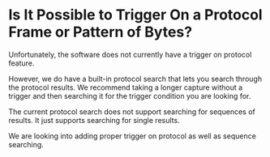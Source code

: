 # Is It Possible to Trigger On a Protocol Frame or Pattern of Bytes?

Unfortunately, the software does not currently have a trigger on protocol feature.

However, we do have a built-in protocol search that lets you search through the protocol results. We recommend taking a longer capture without a trigger and then searching it for the trigger condition you are looking for.

The current protocol search does not support searching for sequences of results. It just supports searching for single results.

We are looking into adding proper trigger on protocol as well as sequence searching.

